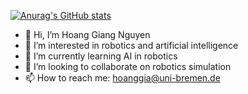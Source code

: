 [![Anurag's GitHub stats](https://github-readme-stats.vercel.app/api?username=HoangGiang93&show_icons=true&include_all_commits=true&theme=buefy)](https://github.com/anuraghazra/github-readme-stats)
<!-- [![Top Langs](https://github-readme-stats.vercel.app/api/top-langs/?username=ichumuh&show_icons=true&layout=compact)](https://github.com/anuraghazra/github-readme-stats) -->

- 👋 Hi, I’m Hoang Giang Nguyen
- 👀 I’m interested in robotics and artificial intelligence
- 🌱 I’m currently learning AI in robotics
- 💞️ I’m looking to collaborate on robotics simulation
- 📫 How to reach me: hoanggia@uni-bremen.de

<!---
HoangGiang93/HoangGiang93 is a ✨ special ✨ repository because its `README.md` (this file) appears on your GitHub profile.
You can click the Preview link to take a look at your changes.
--->

